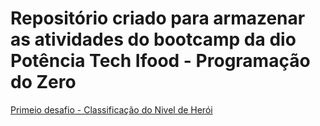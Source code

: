 # Repositório criado para armazenar as atividades do bootcamp da dio Potência Tech Ifood - Programação do Zero
[Primeio desafio - Classificação do Nivel de Herói](https://github.com/CapivaraPrograma/Desafio-dio-javascrit/tree/main/primeiroDesafio)
